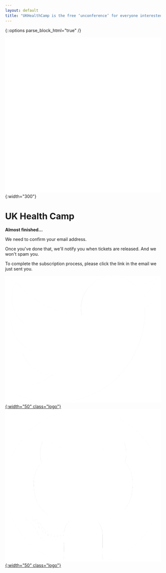 ```yaml
---
layout: default
title: "UKHealthCamp is the free ‘unconference’ for everyone interested in digital, design and data for health and care"
---
```

{::options parse_block_html="true" /}
<div class="jumbotron">

![UKHealthCamp Logo](images/ukhealthcamp_logo.png){:width="300"}

# UK Health Camp
**Almost finished...**

We need to confirm your email address.

Once you've done that, we'll notify you when tickets are released. And we won't spam you.

To complete the subscription process, please click the link in the email we just sent you.

[![Twitter](images/twitter_logo.png){:width="50" class="logo"}](https://twitter.com/UKHealthCamp)
[![GitHub](images/github_logo.png){:width="50" class="logo"}](https://github.com/UKHealthCamp)

</div>
